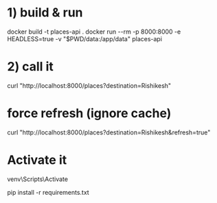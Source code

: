 # 1) build & run
docker build -t places-api .
docker run --rm -p 8000:8000 -e HEADLESS=true -v "$PWD/data:/app/data" places-api

# 2) call it
curl "http://localhost:8000/places?destination=Rishikesh"
# force refresh (ignore cache)
curl "http://localhost:8000/places?destination=Rishikesh&refresh=true"


# Activate it
venv\Scripts\Activate


pip install -r requirements.txt